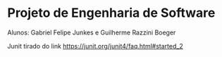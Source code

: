 # Projeto de Engenharia de Software
Alunos: Gabriel Felipe Junkes e Guilherme Razzini Boeger

Junit tirado do link https://junit.org/junit4/faq.html#started_2
